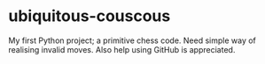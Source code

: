 # ubiquitous-couscous
My first Python project; a primitive chess code. Need simple way of realising invalid moves. Also help using GitHub is appreciated.
